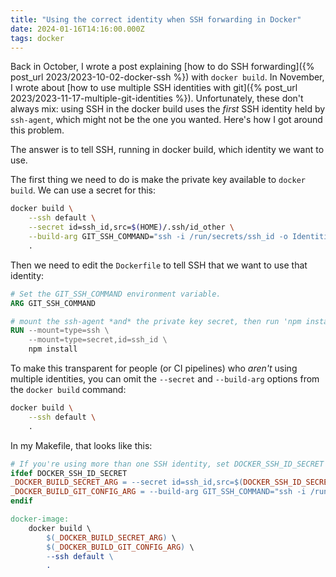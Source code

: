 ```yaml
---
title: "Using the correct identity when SSH forwarding in Docker"
date: 2024-01-16T14:16:00.000Z
tags: docker
---
```


Back in October, I wrote a post explaining [how to do SSH forwarding]({% post_url 2023/2023-10-02-docker-ssh %}) with
`docker build`. In November, I wrote about [how to use multiple SSH identities with git]({% post_url
2023/2023-11-17-multiple-git-identities %}). Unfortunately, these don't always mix: using SSH in the docker build uses
the _first_ SSH identity held by `ssh-agent`, which might not be the one you wanted. Here's how I got around this
problem.

The answer is to tell SSH, running in docker build, which identity we want to use.

The first thing we need to do is make the private key available to `docker build`. We can use a secret for this:

```sh
docker build \
    --ssh default \
    --secret id=ssh_id,src=$(HOME)/.ssh/id_other \
    --build-arg GIT_SSH_COMMAND="ssh -i /run/secrets/ssh_id -o IdentitiesOnly=yes" \
    .
```

Then we need to edit the `Dockerfile` to tell SSH that we want to use that identity:

```dockerfile
# Set the GIT_SSH_COMMAND environment variable.
ARG GIT_SSH_COMMAND

# mount the ssh-agent *and* the private key secret, then run 'npm install' (or whatever)
RUN --mount=type=ssh \
    --mount=type=secret,id=ssh_id \
    npm install
```

To make this transparent for people (or CI pipelines) who _aren't_ using multiple identities, you can omit the
`--secret` and `--build-arg` options from the `docker build` command:

```sh
docker build \
    --ssh default \
    .
```

In my Makefile, that looks like this:

```makefile
# If you're using more than one SSH identity, set DOCKER_SSH_ID_SECRET to point to the ~/.ssh/id_whatever file.
ifdef DOCKER_SSH_ID_SECRET
_DOCKER_BUILD_SECRET_ARG = --secret id=ssh_id,src=$(DOCKER_SSH_ID_SECRET)
_DOCKER_BUILD_GIT_CONFIG_ARG = --build-arg GIT_SSH_COMMAND="ssh -i /run/secrets/ssh_id -o IdentitiesOnly=yes"
endif

docker-image:
	docker build \
		$(_DOCKER_BUILD_SECRET_ARG) \
		$(_DOCKER_BUILD_GIT_CONFIG_ARG) \
		--ssh default \
		.
```
